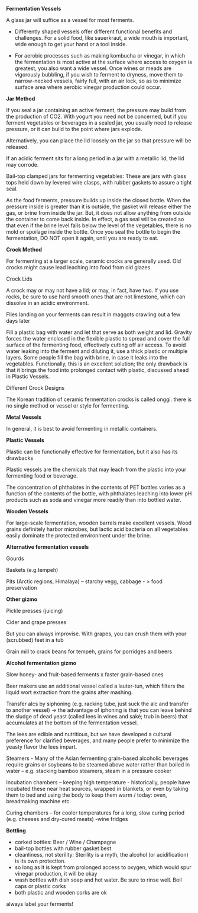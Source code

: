 **Fermentation Vessels**

A glass jar will suffice as a vessel for most ferments.
 
* Differently shaped vessels offer different functional benefits and challenges. For a solid food, like sauerkraut, 
a wide mouth is important, wide enough to get your hand or a tool inside.

* For aerobic processes such as making kombucha or vinegar, in which the fermentation is most active at the surface 
where access to oxygen is greatest, you also want a wide vessel. Once wines or meads are vigorously bubbling, if you 
wish to ferment to dryness, move them to narrow-necked vessels, fairly full, with an air lock, so as to minimize surface 
area where aerobic vinegar production could occur.

**Jar Method**

If you seal a jar containing an active ferment, the pressure may build from the production of CO2. With yogurt you need 
not be concerned, but if you ferment vegetables or beverages in a sealed jar, you usually need to release pressure, or 
it can build to the point where jars explode.
 
Alternatively, you can place the lid loosely on the jar so that pressure will be released.
 
If an acidic ferment sits for a long period in a jar with a metallic lid, the lid may corrode.
 
Bail-top clamped jars for fermenting vegetables: These are jars with glass tops held down by levered wire clasps, with rubber
gaskets to assure a tight seal.
 
As the food ferments, pressure builds up inside the closed bottle. When the pressure inside is greater than it is outside, 
the gasket will release either the gas, or brine from inside the jar. But, it does not allow anything from outside the
container to come back inside. In effect, a gas seal will be created so that even if the brine level falls below the
level of the vegetables, there is no mold or spoilage inside the bottle. Once you seal the bottle to begin the fermentation, 
DO NOT open it again, until you are ready to eat.


**Crock Method**

For fermenting at a larger scale, ceramic crocks are generally used.
Old crocks might cause lead leaching into food from old glazes.

Crock Lids

A crock may or may not have a lid; or may, in fact, have two.
If you use rocks, be sure to use hard smooth ones that are not limestone, which can dissolve in an acidic environment.
 
Flies landing on your ferments can result in maggots crawling out a few days later
 
Fill a plastic bag with water and let that serve as both weight and lid. Gravity forces the water enclosed in the flexible plastic to spread and cover the full surface of the fermenting food, effectively cutting off air access.
To avoid water leaking into the ferment and diluting it, use a thick plastic or multiple layers. Some people fill the bag with brine, in case it leaks into the vegetables.
Functionally, this is an excellent solution; the only drawback is that it brings the food into prolonged contact with plastic, discussed ahead in Plastic Vessels.


Different Crock Designs

The Korean tradition of ceramic fermentation crocks is called onggi.
there is no single method or vessel or style for fermenting.

**Metal Vessels**

In general, it is best to avoid fermenting in metallic containers.

**Plastic Vessels**

Plastic can be functionally effective for fermentation, but it also has its drawbacks
 
Plastic vessels are the chemicals that may leach from the plastic into your fermenting food or beverage.
 
The concentration of phthalates in the contents of PET bottles varies as a function of the contents of the bottle, 
with phthalates leaching into lower pH products such as soda and vinegar more readily than into bottled water.

**Wooden Vessels**

For large-scale fermentation, wooden barrels make excellent vessels.
Wood grains definitely harbor microbes, but lactic acid bacteria on all vegetables easily dominate the protected environment under the brine.

**Alternative fermentation vessels**

Gourds

Baskets (e.g.tempeh)

Pits (Arctic regions, Himalaya) – starchy vegg, cabbage - > food preservation

**Other gizmo**

Pickle presses (juicing)

Cider and grape presses

But you can always improvise. With grapes, you can crush them with your (scrubbed) feet in a tub

Grain mill to crack beans for tempeh, grains for porridges and beers

**Alcohol fermentation gizmo**

Slow honey- and fruit-based ferments x faster grain-based ones

Beer makers use an additional vessel called a lauter-tun, which filters the liquid wort extraction from the grains 
after mashing.

Transfer alcs by siphoning (e.g. racking tube, just suck the alc and transfer to another vessel) -> the advantage of 
iphoning is that you can leave behind the sludge of dead yeast (called lees in wines and saké; trub in beers) 
that accumulates at the bottom of the fermentation vessel.

The lees are edible and nutritious, but we have developed a cultural preference for clarified beverages, and many people 
prefer to minimize the yeasty flavor the lees impart.

Steamers - Many of the Asian fermenting grain-based alcoholic beverages require grains or soybeans to be steamed above 
water rather than boiled in water – e.g. stacking bamboo steamers, steam in a pressure cooker

Incubation chambers – keeping high temperature - historically, people have incubated these near heat sources, wrapped in blankets, or even by taking them to bed and using the body to keep them warm / today: oven, breadmaking machine etc.

Curing chambers – for cooler temperatures for a long, slow curing period (e.g. cheeses and dry-cured meats)
-wine fridges

**Bottling**

- corked bottles: Beer / Wine / Champagne
- bail-top bottles with rubber gasket best
- cleanliness, not sterility: Sterility is a myth, the alcohol (or acidification) is its own protection.
- so long as it is kept from prolonged access to oxygen, which would spur vinegar production, it will be okay
- wash bottles with dish soap and hot water. Be sure to rinse well. Boil caps or
plastic corks
- both plastic and wooden corks are ok

always label your ferments!
